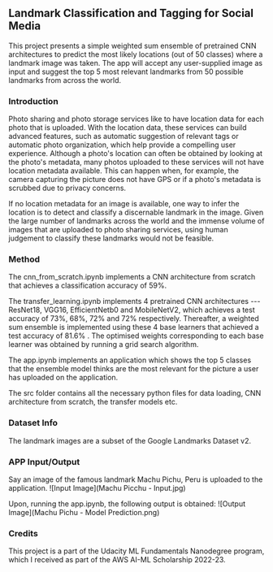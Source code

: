 ## Landmark Classification and Tagging for Social Media

This project presents a simple weighted sum ensemble of pretrained CNN architectures to predict the most likely locations (out of 50 classes) where a landmark image was taken. The app will accept any user-supplied image as input and suggest the top 5 most relevant landmarks from 50 possible landmarks from across the world.


### Introduction

Photo sharing and photo storage services like to have location data for each photo that is uploaded. With the location data, these services can build advanced features, such as automatic suggestion of relevant tags or automatic photo organization, which help provide a compelling user experience. Although a photo's location can often be obtained by looking at the photo's metadata, many photos uploaded to these services will not have location metadata available. This can happen when, for example, the camera capturing the picture does not have GPS or if a photo's metadata is scrubbed due to privacy concerns.

If no location metadata for an image is available, one way to infer the location is to detect and classify a discernable landmark in the image. Given the large number of landmarks across the world and the immense volume of images that are uploaded to photo sharing services, using human judgement to classify these landmarks would not be feasible.

### Method

The cnn_from_scratch.ipynb implements a CNN architecture from scratch that achieves a classification accuracy of 59%.

The transfer_learning.ipynb implements 4 pretrained CNN architectures --- ResNet18, VGG16, EfficientNetb0 and MobileNetV2, which achieves a test accuracy of 73%, 68%, 72% and 72% respectively. Thereafter, a weighted sum ensemble is implemented using these 4 base learners that achieved a test accuracy of 81.6% . The optimised weights corresponding to each base learner was obtained by running a grid search algorithm.

The app.ipynb implements an application which shows the top 5 classes that the ensemble model thinks are the most relevant for the picture a user has uploaded on the application.

The src folder contains all the necessary python files for data loading, CNN architecture from scratch, the transfer models etc.


### Dataset Info

The landmark images are a subset of the Google Landmarks Dataset v2.

### APP Input/Output

Say an image of the famous landmark Machu Pichu, Peru is uploaded to the application. 
![Input Image](Machu Picchu - Input.jpg)

Upon, running the app.ipynb, the following output is obtained:
![Output Image](Machu Pichu - Model Prediction.png)

### Credits

This project is a part of the Udacity ML Fundamentals Nanodegree program, which I received as part of the AWS AI-ML Scholarship 2022-23.
